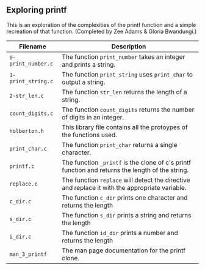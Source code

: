 ## Exploring printf ##

This is an exploration of the complexities of the printf function
and a simple recreation of that function. (Completed by Zee Adams & Gloria Bwandungi.)

| **Filename** | **Description** |
|--------------|-----------------|
| `0-print_number.c` | The function `print_number` takes an integer and prints a string. |
| `1-print_string.c` | The function `print_string` uses `print_char` to output a string. |
| `2-str_len.c` | The function `str_len` returns the length of a string.|
| `count_digits.c`| The function `count_digits` returns the number of digits in an integer. |
| `holberton.h` | This library file contains all the protoypes of the functions used. |
| `print_char.c` | The function `print_char` returns a single character. |
| `printf.c` | The function `_printf` is the clone of c's printf function and returns the length of the string. |
|`replace.c`| The function `replace` will detect the directive and replace it with the appropriate variable.|
| `c_dir.c` | The function `c_dir` prints one character and returns the length|
| `s_dir.c` | The function `s_dir` prints a string and returns the length|
| `i_dir.c` | The function `id_dir` prints a number and returns the length|
|`man_3_printf` | The man page documentation for the printf clone. |
